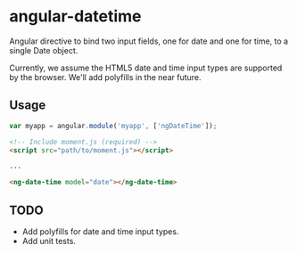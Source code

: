 # angular-datetime #

Angular directive to bind two input fields, one for date and one for time, to a single Date object.

Currently, we assume the HTML5 date and time input types are supported by the browser. We'll add polyfills in the near future.

## Usage ##

```Javascript
var myapp = angular.module('myapp', ['ngDateTime']);
```

```HTML
<!-- Include moment.js (required) -->
<script src="path/to/moment.js"></script>

...

<ng-date-time model="date"></ng-date-time>
```

## TODO ##

+ Add polyfills for date and time input types.
+ Add unit tests.